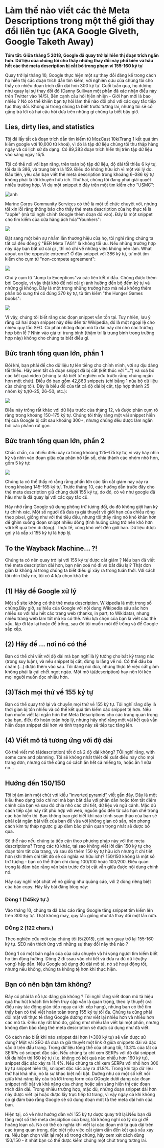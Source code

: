 # Làm thế nào viết các thẻ Meta Descriptions trong một thế giới thay đổi liên tục (AKA Google Giveth, Google Taketh Away)

**Tóm tắt: Giữa tháng 5 2018, Google đã quay trở lại hiển thị đoạn trích ngắn hơn. Dữ liệu của chúng tôi cho thấy những thay đổi này phổ biến và hầu hết các thẻ meta description bị cắt bỏ trong phạm vi 155-160 ký tự**

Quay trở lại tháng 10, Google thực hiện một sự thay đổi đáng kể trong cách họ hiển thị các đoạn trích dẫn tìm kiếm, với nghiên cứu của chúng tôi cho thấy có nhiều đoạn trích dẫn dài hơn 300 ký tự. Cuối tuần qua, họ dường như quay lại sự thay đổi đó (Danny Sullivan một phần đã xác nhận điều này trên Twitter vào 14/5). Bên cạnh câu hỏi hiển nhiên - Giới hạn mới là bao nhiêu ? Nó có thể khiến bạn tự hỏi làm thế nào đối phó với các quy tắc tiếp tục thay đổi. Không ai trong chúng ta biết trước tương lai, nhưng tôi sẽ cố gắng trả lời cả hai câu hỏi dựa trên những gì chúng ta biết bây giờ.

## Lies, dirty lies, and statistics

Tôi đã lấy tất cả đoạn trích dẫn tìm kiếm từ MozCast 10k(Trang 1 kết quả tìm kiếm google với 10,000 từ khoá), vì đó là tập dữ liệu chúng tôi thu thập hàng ngày và có lịch sử đa dạng. Có 89,383 đoạn trích hiển thị trên tập dữ liệu vào sáng ngày 15/5.

Tôi có thể nói với bạn rằng, trên toàn bộ tập dữ liệu, độ dài tối thiểu 6 ký tự, tối đa là 386, và trung bình là 159. Điều đó không hữu ích vì một vài lý do. Đầu tiên, yêu cần bạn viết thẻ meta description trong khoảng 6–386 ký tự không phải là lời khuyên hữu ích. Thứ hai, chúng tôi đang phải giải quyết nhiều trường hợp. Ví dụ một snippet ở đây trên một tìm kiếm cho "USMC":

![anh](https://d1avok0lzls2w.cloudfront.net/uploads/blog/meta-desc-2018-1-4065.png)

Marine Corps Community Services có thể là một tổ chức chuyệt vời, nhưng tôi xin lỗi rằng thông báo cho thấy thẻ meta description của họ thực tế là "apple" (mà tôi nghĩ chính Google thêm đoạn đó vào). Đây là một  snippet cho tìm kiếm của cửa hàng  ách hóa"Younkers":

![](https://d1avok0lzls2w.cloudfront.net/uploads/blog/meta-desc-2018-2-4999.png)

Đặt sang một bên sự nhầm lẫn thương hiệu của họ, tôi nghĩ rằng chúng ta tất cả đều đồng ý "BER Meta TAG1" là không tối ưu. Nếu những trường hợp này dạy bạn bất cứ cái gì , thì nó chỉ về những việc không nên làm. What about on the opposite extreme? Ở đây snippet với 386 ký tự, từ một tìm kiếm cho cụm từ "non-compete agreement":

![](https://d1avok0lzls2w.cloudfront.net/uploads/blog/meta-desc-2018-3-12620.png)

Chú ý cụm từ "Jump to Exceptions"và các liên kết ở đầu. Chúng được thêm bởi Google, vì vậy thật khó để nói cái gì ảnh hưởng đến bộ đếm ký tự và những gì không. Đây là một trong những trường hợp mà nếu không thêm phần bổ sung thì có đúng 370 ký tự, từ tìm kiếm "the Hunger Games books":

![](https://d1avok0lzls2w.cloudfront.net/uploads/blog/meta-desc-2018-4-11379.png)

Vì vậy, chúng tôi biết rằng các đoạn snippet vẫn tồn tại. Tuy nhiên, lưu ý rằng cả hai đoạn snippet này đều đến từ Wikipedia, đó là một ngoại lệ cho nhiều quy tắc SEO. Có phải những đoạn mô tả dài này chỉ cho các trường hợp bên lề ? Nhìn vào giá trị trung bình (thậm trí là trung bình trong trường hợp này) không cho chúng ta biết điều gì.
## Bức tranh tổng quan lớn, phần 1

Đôi khi, bạn phải để cho dữ liệu tự lên tiếng cho chính mình, với sự dịu dàng tối thiểu. Hãy xem tất cả đoạn snippt đã bị cắt (kết thúc với "...") và xoá bỏ các kết quả video (chúng ta đã biết từ nghiên cứu trước rằng chúng ngắn hơn một chút). Điều đó bao gồm 42,863 snippets (chỉ bằng 1 nửa bộ dữ liệu của chúng tôi). Đây là biểu đồ của tất cả độ dài bị cắt, tập hợp thành 25 nhóm ký tự(0–25, 26–50, etc.):

![](https://d1avok0lzls2w.cloudfront.net/uploads/blog/meta-desc-2018-5-4779.png)

Điều này trông rất khác với dữ liệu trước của tháng 12, và được phân cụm rõ ràng trong khoảng 150–175 ký tự. Chúng tôi thấy rằng một vài snippet hiển thị của Google bị cắt sau khoảng 300+, nhưng chúng đều được làm ngắn bởi các phầnn rút gọn.

## Bức tranh tổng quan lớn, phần 2

Chắc chắn, có nhiều điều xảy ra trong khoảng 125–175 ký tự, vì vậy hãy nhìn kỹ và nhìn vào đoạn giữa của phân bố tần số, chia thành các nhóm nhỏ hơn, gồm 5 ký tự:

![](https://d1avok0lzls2w.cloudfront.net/uploads/blog/meta-desc-2018-6-4992.png)

Chúng ta có thể thấy rõ rằng rằng phần lớn các lần cắt giảm này xảy ra trong khoảng 145–165 ký tự. Trước tháng 10, các hướng dẫn trước đây cho thẻ meta description giữ chúng dưới 155 ký tự, do đó, có vẻ như google đã hầu như là đã quay lại với các quy tắc cũ.

Hãy nhớ rằng Google sử dụng phông trữ tương đối, do đó không giới hạn ký tự chính xác. Một số người đã đưa ra giả thuyết về giới hạn của chiều rộng theo pixel, giống như với thẻ tiêu đều, nhưng tôi thấy rằng nó khó khăn hơn để ghim xuống đoạn snippt nhiều dòng (tình huống càng trở nên khó hơn với kết quả trên di động). Thực tế, cũng khó viết đến giới han. Dữ liệu được gợi ý là xấp xỉ 155 ký tự là hợp lý.

## To the Wayback Machine... ?!

Chúng ta có nên quay trở lại với 155 ký tự được cắt giảm ? Nếu bạn đã viết thẻ meta description dài hơn, bạn nên xoá nó đi và bắt đầu lại? Thật đơn giản là không ai trong chúng ta biết điều gì xảy ra trong tuần thới. Với cách tôi nhìn thấy nó, tôi có 4 lựa chọn khả thi: 

## (1) Hãy để Google xử lý

Một số site không có thẻ thẻ meta description. Wikipedia là một trong số chúng.Bây giờ, sự hiểu của Google với  nội dung Wikipedia sâu sắc hơn nhiều so với hầu hết các trang web (thanks, in part, to Wikidata), nhưng nhiều trang web làm tốt mà ko có thẻ. Nếu lựa chọn của bạn là viết các thẻ xấu, lặp đi lặp lại hoặc để trống, sau đó tôi muốn mói để trống và để Google sắp xếp.

## (2) Hãy để ... nơi nó có thể

Bạn có thể chỉ viết với độ dài mà bạn nghĩ là lý tưởng cho bất kỳ trang nào (trong suy luận), và nếu snippet bị cắt, đừng lo lắng về nó. Có thể dấu ba châm (...) được thêm vào sau. Tôi đang nói đùa, nhưng thực tế việc cắt giảm không phải là cái chết ngọt ngào. Một mô tả(description) hay nên lôi kéo mọi người muốn đọc nhiều hơn.

## (3)Tách mọi thứ về 155 ký tự

Bạn có thể quay trở lại và chuyển mọi thứ về 155 ký tự. Tôi nghĩ rằng đây là thời gian bị tốn nhiều và có thể kết quả tìm kiếm các snippet tệ hơn. Nếu bạn muốn viết lại ngắn hơn thẻ Meta Descriptions cho các trang quan trọng của bạn, điều đó hoàn toàn hợp lý, nhưng hãy nhớ rằng một vài kết quả vẫn hiển đoạn snippet dài hơn và tình trạng này sẽ tiếp tục tăng lên.

## (4) Viết mô tả tương ứng với độ dài

Có thể viết mô tả(description) tốt ở cả 2 độ dài không? TÔi nghĩ rằng, with some care and planning. Tôi sẽ không nhất thiết đề xuất điều này cho mọi trang đơn, nhưng có thể cũng có cách ăn hết cả miếng to, hoặc ăn 1 nửa nó...

## Hướng đến 150/150

Tôi bị ám ảnh một chút với kiểu "inverted pyramid" viết gần đây. Đây là một kiểu theo dạng báo chí nơi mà bạn bắt đầu với phần dẫn hoặc tóm tắt điểm chính của bạn và sau đó chia nhỏ các chi tiết, dữ liệu và ngữ cảnh. Mặc dù cách tiếp cận này rất phù hợp với web, nguồn gốc đến từ các hạn chế trong các bản hiển thị. Bạn không bao giờ biết khi nào trình soạn thảo của bạn sẽ phải cắt ngắn bài viết của bạn để vừa với không gian có sẵn, nên phong cách kim tự tháp ngược giúp đảm bảo phần quan trọng nhất sẽ được bỏ qua.

Sẽ thế nào nếu chúng ta tiếp cận theo phương pháp này với thẻ meta descriptions? Trong các từ khác, tại sao không viết lời dẫn 150 ký tự cho đoạn tóm tắt của trang, và sau đó thêm 150 ký tự hữu ích nhưng ít chi tiết hơn (khi thêm chi tiết đó sẽ có nghĩa và hữu ích)? 150/150 không là một số trừ tượng - bạn có thể thậm chi dùng 100/100 hoặc 100/200. Điều quan trọng là đảm bảo rằng văn bản trước đó bị cắt vẫn giữa được nội dung chính nó.

Hãy suy nghĩ một chút về nó giống như quảng cáo, với 2 dòng riêng biệt của bản copy. Hãy lấy bài đăng blog này:

### Dòng 1 (145ký tự.)

Vào tháng 10, chúng ta đã báo cáo rằng Google tăng snippet tìm kiếm lên trên 300 ký tự. Thật không may, quy tắc giống như đã thay đổi một lần nữa.

### DÒng 2 (122 chars.)

Theo nghiên cứu mới của chúng tôi (5/2018), giới hạn quay trở lại 155-160 ký tự. SEO nên thích ứng với những sự thay đổi này thế nào ?

Dòng 1 có một bản ngắn của của câu chuyện và hi vọng người tìm kiếm biết họ tìm đúng hướng. Dòng 2 đi ssau vào chi tiết và đưa ra đủ dữ liệu(hy vong) hấp dẫn. Nếu Google sử dụng đủ dài mô tả, nó sẽ hoạt động tốt, nhưng nếu không, chúng ta không tệ hơn khi thực hiện.

## Bạn có nên bận tâm không?

Đây có phải là nỗ lực đáng giá không ? Tôi nghĩ rằng viết đoạn mô tả hiệu quả thu hút khách tìm kiếm truy cập vẫn là quan trọng, theo lý thuyết (và điều này tác động gián tiếp ngay cả khi xếp hạng), nhưng bạn có thể tìm thấy bạn có thể viết hoàn toàn trong 155 ký tự tối đa. Chúng ta cũng phải đối mặt với thực tế rằng Google dường như viết lại nhiều hơn và nhiều hơn các mô tả. Điều này rất khó đo, giống như nhiều lần viết lại một phần, nhưng không đảm bảo rằng thẻ meta description sẽ được sử dụng như đã viết.

Có cách nào biết khi nào snippet dài hơn (>300 ký tự) sẽ vấn được sử dụng? Một vài SEO đã đưa ra giả thuyết một link ở giữa snippets dài và đặc sắc ở trên đầu trang. Trong dữ liệu tổng thể của chúng tối, 13.3% của tất cả SERPs có snippet đặc sắc. Nếu chúng ta chỉ xem SERPs với độ dài snippet tối đa hiển thị 160 ký tự (i.e. không có kết quả nào nhiều hơn 160 ký tự), snippet đặc sắc xảy ra 11.4%. Nếu chúng ta chỉ xem SERPs với nhỏ hơn 300 ký tự snippet hiẻn thị, snippet đặc sắc xảy ra 41.8%. Trong khi tập dữ liệu thứ hai khá nhỏ, nó là sự khác biệt nổi bật. Dường như có một số kết nối giữa khả năng lấy câu trả lời trong form của GOogle dưới dạng các đoạn snippet nổi bật và khả năng của chúng hoặc sẵn sàng hiển thị các đoạn trích dẫn dài. Trong nhiều trường hợp, mặc dù, những đoạn snippet dài hơn này được viết lại hoặc được lấy trực tiếp từ trang, vì vậy ngay cả khi không có gì đảm bảo rằng Google sẽ sử dụng đoạn môt tả thẻ meta dài hơn của bạn.

Hiện tại, có vẻ như hướng dẫn với 155 ký tự được quay trở lại.Nếu bạn đã tăng một số thẻ meta desciption của bnaj, tôi không nghĩ có lý do gì để hoảng loạn cả. Nó có thể có nghĩa khi viết lại các đoạn mô tả quá dài trên các trang quan trọng, đặc biệt nếu việc cắt giảm dẫn đến kết quả xấu xảy ra. Nếu bạn chọn viết lại một số trong chúng, hãy xem xét cách dùng 150/150 - ít nhất bạn có thể được kiểm chứng một chút trong tương lai.







